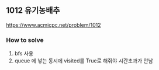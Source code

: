 ## 1012 유기농배추

https://www.acmicpc.net/problem/1012

### How to solve

1. bfs 사용
2. queue 에 넣는 동시에 visited를 True로 해줘야 시간초과가 안남